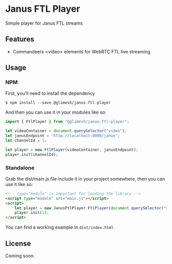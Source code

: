 # Janus FTL Player

Simple player for Janus FTL streams

## Features

- Commandeers &lt;video&gt; elements for WebRTC FTL live streaming

## Usage

### NPM
First, you'll need to install the dependency

    $ npm install --save @glimesh/janus-ftl-player

And then you can use it in your modules like so:
```javascript
import { FtlPlayer } from "@glimesh/janus-ftl-player";

let videoContainer = document.querySelector("video");
let janusEndpoint = "http://localhost:8088/janus";
let channelId = 1;

let player = new FtlPlayer(videoContainer, janusEndpoint);
player.init(channelId);
```

### Standalone
Grab the dist/main.js file include it in your project somewhere, then you can use it like so:
```html
<!-- type="module" is important for loading the library -->
<script type="module" src="main.js"></script>
<script>
    let player = new JanusFtlPlayer.FtlPlayer(document.querySelector("video"));
    player.init(1);
</script>
``` 
You can find a working example in `dist/index.html`

## License

Coming soon.